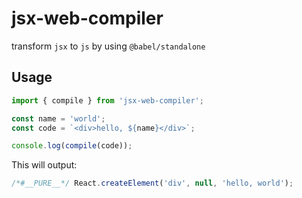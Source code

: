 # jsx-web-compiler

transform `jsx` to `js` by using `@babel/standalone`

## Usage

```js
import { compile } from 'jsx-web-compiler';

const name = 'world';
const code = `<div>hello, ${name}</div>`;

console.log(compile(code));
```

This will output:

```js
/*#__PURE__*/ React.createElement('div', null, 'hello, world');
```
